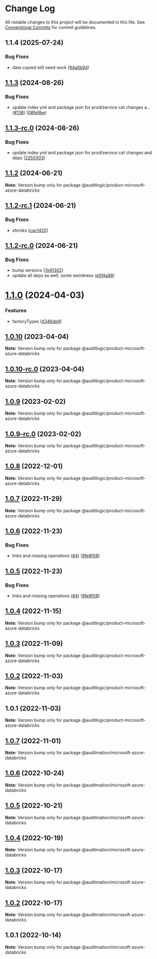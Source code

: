 # Change Log

All notable changes to this project will be documented in this file.
See [Conventional Commits](https://conventionalcommits.org) for commit guidelines.

## 1.1.4 (2025-07-24)


### Bug Fixes

* data copied still need work ([94a6b94](https://github.com/zerobias-org/product/commit/94a6b942fb0516367548599d739529536132755a))





## [1.1.3](https://github.com/auditlogic/product/compare/@auditlogic/product-microsoft-azure-databricks@1.1.2...@auditlogic/product-microsoft-azure-databricks@1.1.3) (2024-08-26)


### Bug Fixes

* update index yml and package json for prod/service cat changes a… ([#138](https://github.com/auditlogic/product/issues/138)) ([08fe9be](https://github.com/auditlogic/product/commit/08fe9beb1c8457462a19bc69caa02e6212d97e1a))





## [1.1.3-rc.0](https://github.com/auditlogic/product/compare/@auditlogic/product-microsoft-azure-databricks@1.1.2...@auditlogic/product-microsoft-azure-databricks@1.1.3-rc.0) (2024-08-26)


### Bug Fixes

* update index yml and package json for prod/service cat changes and deps ([2250303](https://github.com/auditlogic/product/commit/225030363a363608240135b7ebed386b28f01e4b))





## [1.1.2](https://github.com/auditlogic/product/compare/@auditlogic/product-microsoft-azure-databricks@1.1.2-rc.1...@auditlogic/product-microsoft-azure-databricks@1.1.2) (2024-06-21)

**Note:** Version bump only for package @auditlogic/product-microsoft-azure-databricks





## [1.1.2-rc.1](https://github.com/auditlogic/product/compare/@auditlogic/product-microsoft-azure-databricks@1.1.2-rc.0...@auditlogic/product-microsoft-azure-databricks@1.1.2-rc.1) (2024-06-21)


### Bug Fixes

* shrinks ([cac1420](https://github.com/auditlogic/product/commit/cac14200fefcd8183ab69fe89a47bd3f70f563e9))





## [1.1.2-rc.0](https://github.com/auditlogic/product/compare/@auditlogic/product-microsoft-azure-databricks@1.1.0...@auditlogic/product-microsoft-azure-databricks@1.1.2-rc.0) (2024-06-21)


### Bug Fixes

* bump versions ([7e91302](https://github.com/auditlogic/product/commit/7e913023b8b312150ed7762c32fbbe616be71de5))
* update all deps as well, some weirdness ([e0f4a86](https://github.com/auditlogic/product/commit/e0f4a864714e2d3de6bbf3da014d5312fe53be2f))





# [1.1.0](https://github.com/auditlogic/product/compare/@auditlogic/product-microsoft-azure-databricks@1.0.10...@auditlogic/product-microsoft-azure-databricks@1.1.0) (2024-04-03)


### Features

* factoryTypes ([4346de9](https://github.com/auditlogic/product/commit/4346de92693aee892fccf725338ffc7b80ab182b))





## [1.0.10](https://github.com/auditlogic/product/compare/@auditlogic/product-microsoft-azure-databricks@1.0.9...@auditlogic/product-microsoft-azure-databricks@1.0.10) (2023-04-04)

**Note:** Version bump only for package @auditlogic/product-microsoft-azure-databricks





## [1.0.10-rc.0](https://github.com/auditlogic/product/compare/@auditlogic/product-microsoft-azure-databricks@1.0.9...@auditlogic/product-microsoft-azure-databricks@1.0.10-rc.0) (2023-04-04)

**Note:** Version bump only for package @auditlogic/product-microsoft-azure-databricks





## [1.0.9](https://github.com/auditlogic/product/compare/@auditlogic/product-microsoft-azure-databricks@1.0.8...@auditlogic/product-microsoft-azure-databricks@1.0.9) (2023-02-02)

**Note:** Version bump only for package @auditlogic/product-microsoft-azure-databricks





## [1.0.9-rc.0](https://github.com/auditlogic/product/compare/@auditlogic/product-microsoft-azure-databricks@1.0.8...@auditlogic/product-microsoft-azure-databricks@1.0.9-rc.0) (2023-02-02)

**Note:** Version bump only for package @auditlogic/product-microsoft-azure-databricks





## [1.0.8](https://github.com/auditlogic/product/compare/@auditlogic/product-microsoft-azure-databricks@1.0.7...@auditlogic/product-microsoft-azure-databricks@1.0.8) (2022-12-01)

**Note:** Version bump only for package @auditlogic/product-microsoft-azure-databricks





## [1.0.7](https://github.com/auditlogic/product/compare/@auditlogic/product-microsoft-azure-databricks@1.0.6...@auditlogic/product-microsoft-azure-databricks@1.0.7) (2022-11-29)

**Note:** Version bump only for package @auditlogic/product-microsoft-azure-databricks





## [1.0.6](https://github.com/auditlogic/product/compare/@auditlogic/product-microsoft-azure-databricks@1.0.4...@auditlogic/product-microsoft-azure-databricks@1.0.6) (2022-11-23)


### Bug Fixes

* links and missing operations ([#4](https://github.com/auditlogic/product/issues/4)) ([9fe8f08](https://github.com/auditlogic/product/commit/9fe8f08fe7c57fdb79f991ac35bd6ac2e7dcad38))





## [1.0.5](https://github.com/auditlogic/product/compare/@auditlogic/product-microsoft-azure-databricks@1.0.4...@auditlogic/product-microsoft-azure-databricks@1.0.5) (2022-11-23)


### Bug Fixes

* links and missing operations ([#4](https://github.com/auditlogic/product/issues/4)) ([9fe8f08](https://github.com/auditlogic/product/commit/9fe8f08fe7c57fdb79f991ac35bd6ac2e7dcad38))





## [1.0.4](https://github.com/auditlogic/product/compare/@auditlogic/product-microsoft-azure-databricks@1.0.3...@auditlogic/product-microsoft-azure-databricks@1.0.4) (2022-11-15)

**Note:** Version bump only for package @auditlogic/product-microsoft-azure-databricks





## [1.0.3](https://github.com/auditlogic/product/compare/@auditlogic/product-microsoft-azure-databricks@1.0.2...@auditlogic/product-microsoft-azure-databricks@1.0.3) (2022-11-09)

**Note:** Version bump only for package @auditlogic/product-microsoft-azure-databricks





## [1.0.2](https://github.com/auditlogic/product/compare/@auditlogic/product-microsoft-azure-databricks@1.0.1...@auditlogic/product-microsoft-azure-databricks@1.0.2) (2022-11-03)

**Note:** Version bump only for package @auditlogic/product-microsoft-azure-databricks





## 1.0.1 (2022-11-03)

**Note:** Version bump only for package @auditlogic/product-microsoft-azure-databricks





## [1.0.7](https://github.com/auditmation/store-content/compare/@auditmation/microsoft-azure-databricks@1.0.6...@auditmation/microsoft-azure-databricks@1.0.7) (2022-11-01)

**Note:** Version bump only for package @auditmation/microsoft-azure-databricks





## [1.0.6](https://github.com/auditmation/store-content/compare/@auditmation/microsoft-azure-databricks@1.0.5...@auditmation/microsoft-azure-databricks@1.0.6) (2022-10-24)

**Note:** Version bump only for package @auditmation/microsoft-azure-databricks





## [1.0.5](https://github.com/auditmation/store-content/compare/@auditmation/microsoft-azure-databricks@1.0.4...@auditmation/microsoft-azure-databricks@1.0.5) (2022-10-21)

**Note:** Version bump only for package @auditmation/microsoft-azure-databricks





## [1.0.4](https://github.com/auditmation/store-content/compare/@auditmation/microsoft-azure-databricks@1.0.3...@auditmation/microsoft-azure-databricks@1.0.4) (2022-10-19)

**Note:** Version bump only for package @auditmation/microsoft-azure-databricks





## [1.0.3](https://github.com/auditmation/store-content/compare/@auditmation/microsoft-azure-databricks@1.0.2...@auditmation/microsoft-azure-databricks@1.0.3) (2022-10-17)

**Note:** Version bump only for package @auditmation/microsoft-azure-databricks





## [1.0.2](https://github.com/auditmation/store-content/compare/@auditmation/microsoft-azure-databricks@1.0.1...@auditmation/microsoft-azure-databricks@1.0.2) (2022-10-17)

**Note:** Version bump only for package @auditmation/microsoft-azure-databricks





## 1.0.1 (2022-10-14)

**Note:** Version bump only for package @auditmation/microsoft-azure-databricks
